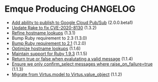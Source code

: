 # Emque Producing CHANGELOG

- [Add ability to publish to Google Cloud Pub/Sub](https://github.com/emque/emque-producing/pull/57) (2.0.0.beta1)
- [Update Rake to fix CVE-2020-8130](https://github.com/emque/emque-producing/pull/59) (1.3.2)
- [Refine hostname lookups](https://github.com/emque/emque-producing/pull/56) (1.3.1)
- Bump Ruby requirement to 2.3 (1.3.0)
- [Bump Ruby requirement to 2.1](https://github.com/emque/emque-producing/pull/51) (1.2.0)
- [Optimize hostname lookups](https://github.com/emque/emque-producing/pull/47) (1.1.6)
- [Maintain support for Ruby 1.9.3](https://github.com/emque/emque-producing/pull/49) (1.1.5)
- [Return true or false when evalutating a valid message](https://github.com/emque/emque-producing/pull/45) (1.1.4)
- [Ensure we only confirm_select messages where raise_on_failure=true](https://github.com/emque/emque-producing/pull/41) (1.1.3)
- [Migrate from Virtus.model to Virtus.value_object](https://github.com/emque/emque-producing/pull/38) (1.1.2)
